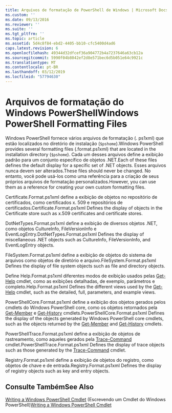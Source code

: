 ```yaml
---
title: Arquivos de formatação de PowerShell de Windows | Microsoft Docs
ms.custom: ''
ms.date: 09/13/2016
ms.reviewer: ''
ms.suite: ''
ms.tgt_pltfrm: ''
ms.topic: article
ms.assetid: 5d4c8f84-ebd2-4405-bb10-cfc5400d4ad6
caps.latest.revision: 6
ms.openlocfilehash: 49344d32dfcef36a904772b4a7237646a63cb12a
ms.sourcegitcommit: 5990f04b8042ef2d8e571bec6d5b051e64c9921c
ms.translationtype: MT
ms.contentlocale: pt-BR
ms.lasthandoff: 03/12/2019
ms.locfileid: "57794630"
---
```

# <a name="windows-powershell-formatting-files"></a><span data-ttu-id="1ceb4-102">Arquivos de formatação do Windows PowerShell</span><span class="sxs-lookup"><span data-stu-id="1ceb4-102">Windows PowerShell Formatting Files</span></span>

<span data-ttu-id="1ceb4-103">Windows PowerShell fornece vários arquivos de formatação (. ps1xml) que estão localizados no diretório de instalação (`$pshome`).</span><span class="sxs-lookup"><span data-stu-id="1ceb4-103">Windows PowerShell provides several formatting files (.format.ps1xml) that are located in the installation directory (`$pshome`).</span></span> <span data-ttu-id="1ceb4-104">Cada um desses arquivos define a exibição padrão para um conjunto específico de objetos .NET.</span><span class="sxs-lookup"><span data-stu-id="1ceb4-104">Each of these files defines the default display for a specific set of .NET objects.</span></span> <span data-ttu-id="1ceb4-105">Esses arquivos nunca devem ser alterados.</span><span class="sxs-lookup"><span data-stu-id="1ceb4-105">These files should never be changed.</span></span> <span data-ttu-id="1ceb4-106">No entanto, você pode usá-los como uma referência para a criação de seus próprios arquivos de formatação personalizados.</span><span class="sxs-lookup"><span data-stu-id="1ceb4-106">However, you can use them as a reference for creating your own custom formatting files.</span></span>

<span data-ttu-id="1ceb4-107">Certificate.Format.ps1xml define a exibição de objetos no repositório de certificados, como certificados x. 509 e repositórios de certificados.</span><span class="sxs-lookup"><span data-stu-id="1ceb4-107">Certificate.Format.ps1xml Defines the display of objects in the Certificate store such as x.509 certificates and certificate stores.</span></span>

<span data-ttu-id="1ceb4-108">DotNetTypes.Format.ps1xml define a exibição de diversos objetos .NET, como objetos CultureInfo, FileVersionInfo e EventLogEntry.</span><span class="sxs-lookup"><span data-stu-id="1ceb4-108">DotNetTypes.Format.ps1xml Defines the display of miscellaneous .NET objects such as CultureInfo, FileVersionInfo, and EventLogEntry objects.</span></span>

<span data-ttu-id="1ceb4-109">FileSystem.Format.ps1xml define a exibição de objetos do sistema de arquivos como objetos de diretório e arquivo.</span><span class="sxs-lookup"><span data-stu-id="1ceb4-109">FileSystem.Format.ps1xml Defines the display of file system objects such as file and directory objects.</span></span>

<span data-ttu-id="1ceb4-110">Define Help.Format.ps1xml diferentes modos de exibição usados pelas [Get-Help](/powershell/module/Microsoft.PowerShell.Core/Get-Help) cmdlet, como as exibições detalhadas, de exemplo, parâmetros e completo.</span><span class="sxs-lookup"><span data-stu-id="1ceb4-110">Help.Format.ps1xml Defines the different views used by the [Get-Help](/powershell/module/Microsoft.PowerShell.Core/Get-Help) cmdlet, such as the detailed, full, parameters, and example views.</span></span>

<span data-ttu-id="1ceb4-111">PowerShellCore.Format.ps1xml define a exibição dos objetos gerados pelos cmdlets do Windows PowerShell core, como os objetos retornados pela [Get-Member](/powershell/module/Microsoft.PowerShell.Utility/Get-Member) e [Get-History](/powershell/module/Microsoft.PowerShell.Core/Get-History) cmdlets.</span><span class="sxs-lookup"><span data-stu-id="1ceb4-111">PowerShellCore.Format.ps1xml Defines the display of the objects generated by Windows PowerShell core cmdlets, such as the objects returned by the [Get-Member](/powershell/module/Microsoft.PowerShell.Utility/Get-Member) and [Get-History](/powershell/module/Microsoft.PowerShell.Core/Get-History) cmdlets.</span></span>

<span data-ttu-id="1ceb4-112">PowerShellTrace.Format.ps1xml define a exibição de objetos de rastreamento, como aqueles gerados pela [Trace-Command](/powershell/module/Microsoft.PowerShell.Utility/Trace-Command) cmdlet.</span><span class="sxs-lookup"><span data-stu-id="1ceb4-112">PowerShellTrace.Format.ps1xml Defines the display of trace objects such as those generated by the [Trace-Command](/powershell/module/Microsoft.PowerShell.Utility/Trace-Command) cmdlet.</span></span>

<span data-ttu-id="1ceb4-113">Registry.Format.ps1xml define a exibição de objetos do registro, como objetos de chave e de entrada.</span><span class="sxs-lookup"><span data-stu-id="1ceb4-113">Registry.Format.ps1xml Defines the display of registry objects such as key and entry objects.</span></span>

## <a name="see-also"></a><span data-ttu-id="1ceb4-114">Consulte Também</span><span class="sxs-lookup"><span data-stu-id="1ceb4-114">See Also</span></span>

<span data-ttu-id="1ceb4-115">[Writing a Windows PowerShell Cmdlet](../cmdlet/writing-a-windows-powershell-cmdlet.md) (Escrevendo um Cmdlet do Windows PowerShell)</span><span class="sxs-lookup"><span data-stu-id="1ceb4-115">[Writing a Windows PowerShell Cmdlet](../cmdlet/writing-a-windows-powershell-cmdlet.md)</span></span>
